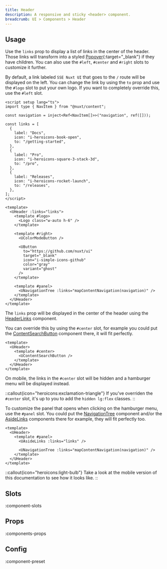 ```yaml
---
title: Header
description: A responsive and sticky <header> component.
breadcrumb: UI > Components > Header
---
```


## Usage

Use the `links` prop to display a list of links in the center of the header. Those links will transform into a styled [Popover](https://ui.nuxt.com/components/popover){:target="\_blank"} if they have children. You can also use the `#left`, `#center` and `#right` slots to customize it further.

By default, a link labeled `SSE Nuxt UI` that goes to the `/` route will be displayed on the left. You can change the link by using the `to` prop and use the `#logo` slot to put your own logo. If you want to completely override this, use the `#left` slot.

```vue [AppHeader.vue]
<script setup lang="ts">
import type { NavItem } from "@nuxt/content";

const navigation = inject<Ref<NavItem[]>>("navigation", ref([]));

const links = [
  {
    label: "Docs",
    icon: "i-heroicons-book-open",
    to: "/getting-started",
  },
  {
    label: "Pro",
    icon: "i-heroicons-square-3-stack-3d",
    to: "/pro",
  },
  {
    label: "Releases",
    icon: "i-heroicons-rocket-launch",
    to: "/releases",
  },
];
</script>

<template>
  <UHeader :links="links">
    <template #logo>
      <Logo class="w-auto h-6" />
    </template>

    <template #right>
      <UColorModeButton />

      <UButton
        to="https://github.com/nuxt/ui"
        target="_blank"
        icon="i-simple-icons-github"
        color="gray"
        variant="ghost"
      />
    </template>

    <template #panel>
      <UNavigationTree :links="mapContentNavigation(navigation)" />
    </template>
  </UHeader>
</template>
```

The `links` prop will be displayed in the center of the header using the [HeaderLinks](/ui/components/header-links) component.

You can override this by using the `#center` slot, for example you could put the [ContentSearchButton](/ui/components/content-search-button) component there, it will fit perfectly.

```vue
<template>
  <UHeader>
    <template #center>
      <UContentSearchButton />
    </template>
  </UHeader>
</template>
```

On mobile, the links in the `#center` slot will be hidden and a hamburger menu will be displayed instead.

::callout{icon="heroicons:exclamation-triangle"}
If you've overriden the `#center` slot, it's up to you to add the `hidden lg:flex` classes.
::

To customize the panel that opens when clicking on the hamburger menu, use the `#panel` slot. You could put the [NavigationTree](/ui/components/navigation-tree) component and/or the [AsideLinks](/ui/components/aside-links) components there for example, they will fit perfectly too.

```vue
<template>
  <UHeader>
    <template #panel>
      <UAsideLinks :links="links" />

      <UNavigationTree :links="mapContentNavigation(navigation)" />
    </template>
  </UHeader>
</template>
```

::callout{icon="heroicons:light-bulb"}
Take a look at the mobile version of this documentation to see how it looks like.
::

## Slots

:component-slots

## Props

:components-props

## Config

:component-preset
